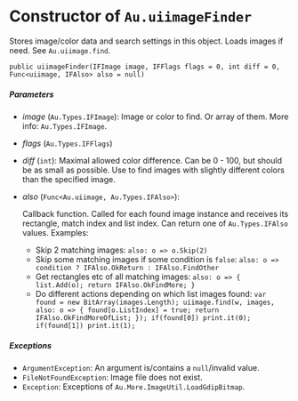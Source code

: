 # Constructor of `Au.uiimageFinder`

Stores image/color data and search settings in this object. Loads images if need. See `Au.uiimage.find`.

```
public uiimageFinder(IFImage image, IFFlags flags = 0, int diff = 0, Func<uiimage, IFAlso> also = null)
```

##### Parameters

- *image*  (`Au.Types.IFImage`):
    Image or color to find. Or array of them. More info: `Au.Types.IFImage`.
- *flags*  (`Au.Types.IFFlags`)
- *diff*  (`int`):
    Maximal allowed color difference. Can be 0 - 100, but should be as small as possible. Use to find images with slightly different colors than the specified image.
- *also*  (`Func<Au.uiimage, Au.Types.IFAlso>`):

    Callback function. Called for each found image instance and receives its rectangle, match index and list index. Can return one of `Au.Types.IFAlso` values. 
Examples:

    - Skip 2 matching images: `also: o => o.Skip(2)`
    - Skip some matching images if some condition is `false`: `also: o => condition ? IFAlso.OkReturn : IFAlso.FindOther`
    - Get rectangles etc of all matching images: `also: o => { list.Add(o); return IFAlso.OkFindMore; }`
    - Do different actions depending on which list images found: `var found = new BitArray(images.Length); uiimage.find(w, images, also: o => { found[o.ListIndex] = true; return IFAlso.OkFindMoreOfList; }); if(found[0]) print.it(0); if(found[1]) print.it(1);`

##### Exceptions

- `ArgumentException`:
    An argument is/contains a `null`/invalid value.
- `FileNotFoundException`:
    Image file does not exist.
- `Exception`:
    Exceptions of `Au.More.ImageUtil.LoadGdipBitmap`.
